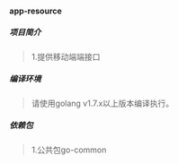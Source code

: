 #### app-resource

##### 项目简介
> 1.提供移动端端接口

##### 编译环境
> 请使用golang v1.7.x以上版本编译执行。  

##### 依赖包
> 1.公共包go-common  